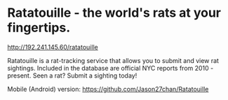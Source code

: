 # Ratatouille - the world's rats at your fingertips.

http://192.241.145.60/ratatouille

Ratatouille is a rat-tracking service that allows you to submit and view rat sightings. Included in the database are official NYC reports from 2010 - present. Seen a rat? Submit a sighting today!

Mobile (Android) version: https://github.com/Jason27chan/Ratatouille
